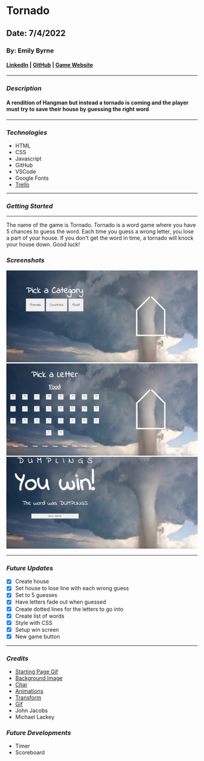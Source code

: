 # Tornado

## Date: 7/4/2022

### By: Emily Byrne

#### [LinkedIn](https://www.linkedin.com/in/emilybyrne3/) | [GitHub](https://github.com/embyrne13) | [Game Website](https://tornado.surge.sh/)

---

### **_Description_**

#### A rendition of Hangman but instead a tornado is coming and the player must try to save their house by guessing the right word

---

### **_Technologies_**

- HTML
- CSS
- Javascript
- GitHub
- VSCode
- Google Fonts
- [Trello](https://trello.com/b/WNqtNdz6/project-1)

---

### **_Getting Started_**

---

The name of the game is Tornado. Tornado is a word game where you have 5 chances to guess the word. Each time you guess a wrong letter, you lose a part of your house. If you don't get the word in time, a tornado will knock your house down. Good luck!

### **_Screenshots_**

![](Categories.jpg)
![](PickLetter.jpg)
![](YouWin.jpg)

---

### **_Future Updates_**

- [x] Create house
- [x] Set house to lose line with each wrong guess
- [x] Set to 5 guesses
- [x] Have letters fade out when guessed
- [x] Create dotted lines for the letters to go into
- [x] Create list of words
- [x] Style with CSS
- [x] Setup win screen
- [x] New game button

---

### **_Credits_**

- [Starting Page Gif](https://media.giphy.com/media/d3mlXPjoK1ROfr9u/giphy-downsized-large.gif)
- [Background Image](https://www.amnh.org/var/ezflow_site/storage/images/media/tornado-leading-image/1666587-1-eng-US/tornado-leading-image.jpg)
- [Char](http://www.mathcs.emory.edu/~cheung/Courses/170/Syllabus/05/char1.html)
- [Animations](https://developer.mozilla.org/en-US/docs/Web/CSS/CSS_Animations/Using_CSS_animations)
- [Transform](https://developer.mozilla.org/en-US/docs/Web/CSS/transform)
- [Gif](https://giphy.com/embed/iGjYHsBHD9E3pQxCAQ)
- John Jacobs
- Michael Lackey

### **_Future Developments_**

- Timer
- Scoreboard
